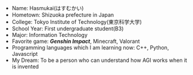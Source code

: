 - Name: Hasmukai(はすむかい)
- Hometown: Shizuoka prefecture in Japan
- College: Tokyo Institute of Technology(東京科学大学)
- School Year: First undergraduate student(B3)
- Major: Information Technology
- Favorite game: _**Genshin Impact**_, Minecraft, Valorant
- Programming languages which I am learning now: C++, Python, Javascript
- My Dream: To be a person who can understand how AGI works when it is invented

